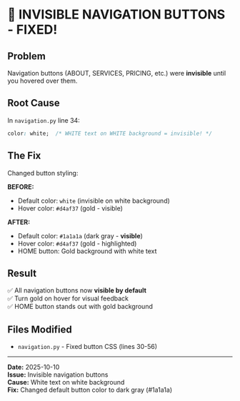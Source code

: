 # 🐛 INVISIBLE NAVIGATION BUTTONS - FIXED!

## Problem
Navigation buttons (ABOUT, SERVICES, PRICING, etc.) were **invisible** until you hovered over them.

## Root Cause
In `navigation.py` line 34:
```css
color: white;  /* WHITE text on WHITE background = invisible! */
```

## The Fix
Changed button styling:

**BEFORE:**
- Default color: `white` (invisible on white background)
- Hover color: `#d4af37` (gold - visible)

**AFTER:**
- Default color: `#1a1a1a` (dark gray - **visible**)
- Hover color: `#d4af37` (gold - highlighted)
- HOME button: Gold background with white text

## Result
✅ All navigation buttons now **visible by default**  
✅ Turn gold on hover for visual feedback  
✅ HOME button stands out with gold background  

## Files Modified
- `navigation.py` - Fixed button CSS (lines 30-56)

---

**Date:** 2025-10-10  
**Issue:** Invisible navigation buttons  
**Cause:** White text on white background  
**Fix:** Changed default button color to dark gray (#1a1a1a)
